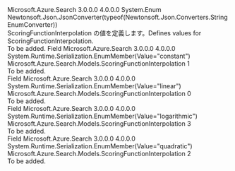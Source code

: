 <Type Name="ScoringFunctionInterpolation" FullName="Microsoft.Azure.Search.Models.ScoringFunctionInterpolation">
  <TypeSignature Language="C#" Value="public enum ScoringFunctionInterpolation" />
  <TypeSignature Language="ILAsm" Value=".class public auto ansi sealed ScoringFunctionInterpolation extends System.Enum" />
  <TypeSignature Language="DocId" Value="T:Microsoft.Azure.Search.Models.ScoringFunctionInterpolation" />
  <TypeSignature Language="VB.NET" Value="Public Enum ScoringFunctionInterpolation" />
  <TypeSignature Language="F#" Value="type ScoringFunctionInterpolation = " />
  <AssemblyInfo>
    <AssemblyName>Microsoft.Azure.Search</AssemblyName>
    <AssemblyVersion>3.0.0.0</AssemblyVersion>
    <AssemblyVersion>4.0.0.0</AssemblyVersion>
  </AssemblyInfo>
  <Base>
    <BaseTypeName>System.Enum</BaseTypeName>
  </Base>
  <Attributes>
    <Attribute>
      <AttributeName>Newtonsoft.Json.JsonConverter(typeof(Newtonsoft.Json.Converters.StringEnumConverter))</AttributeName>
    </Attribute>
  </Attributes>
  <Docs>
    <summary>
            <span data-ttu-id="849ed-101">ScoringFunctionInterpolation の値を定義します。</span><span class="sxs-lookup"><span data-stu-id="849ed-101">Defines values for ScoringFunctionInterpolation.</span></span>
            </summary>
    <remarks>To be added.</remarks>
  </Docs>
  <Members>
    <Member MemberName="Constant">
      <MemberSignature Language="C#" Value="Constant" />
      <MemberSignature Language="ILAsm" Value=".field public static literal valuetype Microsoft.Azure.Search.Models.ScoringFunctionInterpolation Constant = int32(1)" />
      <MemberSignature Language="DocId" Value="F:Microsoft.Azure.Search.Models.ScoringFunctionInterpolation.Constant" />
      <MemberSignature Language="VB.NET" Value="Constant" />
      <MemberSignature Language="F#" Value="Constant = 1" Usage="Microsoft.Azure.Search.Models.ScoringFunctionInterpolation.Constant" />
      <MemberType>Field</MemberType>
      <AssemblyInfo>
        <AssemblyName>Microsoft.Azure.Search</AssemblyName>
        <AssemblyVersion>3.0.0.0</AssemblyVersion>
        <AssemblyVersion>4.0.0.0</AssemblyVersion>
      </AssemblyInfo>
      <Attributes>
        <Attribute>
          <AttributeName>System.Runtime.Serialization.EnumMember(Value="constant")</AttributeName>
        </Attribute>
      </Attributes>
      <ReturnValue>
        <ReturnType>Microsoft.Azure.Search.Models.ScoringFunctionInterpolation</ReturnType>
      </ReturnValue>
      <MemberValue>1</MemberValue>
      <Docs>
        <summary>To be added.</summary>
      </Docs>
    </Member>
    <Member MemberName="Linear">
      <MemberSignature Language="C#" Value="Linear" />
      <MemberSignature Language="ILAsm" Value=".field public static literal valuetype Microsoft.Azure.Search.Models.ScoringFunctionInterpolation Linear = int32(0)" />
      <MemberSignature Language="DocId" Value="F:Microsoft.Azure.Search.Models.ScoringFunctionInterpolation.Linear" />
      <MemberSignature Language="VB.NET" Value="Linear" />
      <MemberSignature Language="F#" Value="Linear = 0" Usage="Microsoft.Azure.Search.Models.ScoringFunctionInterpolation.Linear" />
      <MemberType>Field</MemberType>
      <AssemblyInfo>
        <AssemblyName>Microsoft.Azure.Search</AssemblyName>
        <AssemblyVersion>3.0.0.0</AssemblyVersion>
        <AssemblyVersion>4.0.0.0</AssemblyVersion>
      </AssemblyInfo>
      <Attributes>
        <Attribute>
          <AttributeName>System.Runtime.Serialization.EnumMember(Value="linear")</AttributeName>
        </Attribute>
      </Attributes>
      <ReturnValue>
        <ReturnType>Microsoft.Azure.Search.Models.ScoringFunctionInterpolation</ReturnType>
      </ReturnValue>
      <MemberValue>0</MemberValue>
      <Docs>
        <summary>To be added.</summary>
      </Docs>
    </Member>
    <Member MemberName="Logarithmic">
      <MemberSignature Language="C#" Value="Logarithmic" />
      <MemberSignature Language="ILAsm" Value=".field public static literal valuetype Microsoft.Azure.Search.Models.ScoringFunctionInterpolation Logarithmic = int32(3)" />
      <MemberSignature Language="DocId" Value="F:Microsoft.Azure.Search.Models.ScoringFunctionInterpolation.Logarithmic" />
      <MemberSignature Language="VB.NET" Value="Logarithmic" />
      <MemberSignature Language="F#" Value="Logarithmic = 3" Usage="Microsoft.Azure.Search.Models.ScoringFunctionInterpolation.Logarithmic" />
      <MemberType>Field</MemberType>
      <AssemblyInfo>
        <AssemblyName>Microsoft.Azure.Search</AssemblyName>
        <AssemblyVersion>3.0.0.0</AssemblyVersion>
        <AssemblyVersion>4.0.0.0</AssemblyVersion>
      </AssemblyInfo>
      <Attributes>
        <Attribute>
          <AttributeName>System.Runtime.Serialization.EnumMember(Value="logarithmic")</AttributeName>
        </Attribute>
      </Attributes>
      <ReturnValue>
        <ReturnType>Microsoft.Azure.Search.Models.ScoringFunctionInterpolation</ReturnType>
      </ReturnValue>
      <MemberValue>3</MemberValue>
      <Docs>
        <summary>To be added.</summary>
      </Docs>
    </Member>
    <Member MemberName="Quadratic">
      <MemberSignature Language="C#" Value="Quadratic" />
      <MemberSignature Language="ILAsm" Value=".field public static literal valuetype Microsoft.Azure.Search.Models.ScoringFunctionInterpolation Quadratic = int32(2)" />
      <MemberSignature Language="DocId" Value="F:Microsoft.Azure.Search.Models.ScoringFunctionInterpolation.Quadratic" />
      <MemberSignature Language="VB.NET" Value="Quadratic" />
      <MemberSignature Language="F#" Value="Quadratic = 2" Usage="Microsoft.Azure.Search.Models.ScoringFunctionInterpolation.Quadratic" />
      <MemberType>Field</MemberType>
      <AssemblyInfo>
        <AssemblyName>Microsoft.Azure.Search</AssemblyName>
        <AssemblyVersion>3.0.0.0</AssemblyVersion>
        <AssemblyVersion>4.0.0.0</AssemblyVersion>
      </AssemblyInfo>
      <Attributes>
        <Attribute>
          <AttributeName>System.Runtime.Serialization.EnumMember(Value="quadratic")</AttributeName>
        </Attribute>
      </Attributes>
      <ReturnValue>
        <ReturnType>Microsoft.Azure.Search.Models.ScoringFunctionInterpolation</ReturnType>
      </ReturnValue>
      <MemberValue>2</MemberValue>
      <Docs>
        <summary>To be added.</summary>
      </Docs>
    </Member>
  </Members>
</Type>